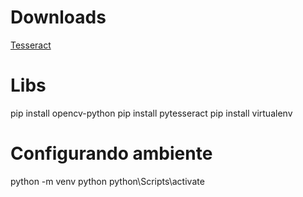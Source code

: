 
# Downloads

[Tesseract](https://github.com/UB-Mannheim/tesseract/wiki)

# Libs

pip install opencv-python
pip install pytesseract
pip install virtualenv

# Configurando ambiente

python -m venv python
python\Scripts\activate
